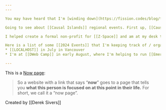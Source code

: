 ```yaml
---
---

You may have heard that I'm [winding down](https://fission.codes/blog/farewell-from-fission/) [[Fission]] as of April 2024.

Going to see about [[Causal Islands]] regional events. First up, [[Causal Islands Berlin]].

I helped create a formal non-profit for [[Z-Space]] and am at my desk there most days.

Here is a list of some [[2024 Events]] that I'm keeping track of / organizing / might attend. 
* [[LOCALHOST]] in July in Vancouver
* I'm at [[DWeb Camp]] in early August, where I'm helping to run [[Emergent Day]]

---
```


This is a [Now page](https://nownownow.com/about):

> So a website with a link that says “**now**” goes to a page that tells you **what this person is focused on at this point in their life.** For short, we call it a “now page”.

Created by [[Derek Sivers]]






